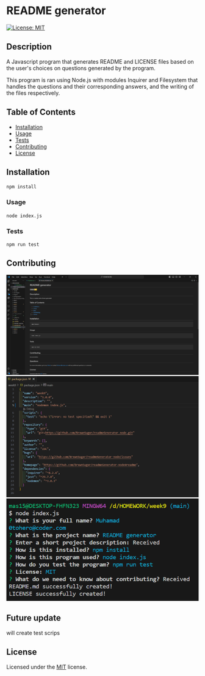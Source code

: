 # README generator

[![License: MIT](https://img.shields.io/badge/License-MIT-yellow.svg)](https://opensource.org/licenses/MIT)

## Description

A Javascript program that generates README and LICENSE files based on the user's choices on questions generated by the program.

This program is ran using Node.js with modules Inquirer and Filesystem that handles the questions and their corresponding answers, and the writing of the files respectively.

## Table of Contents

- [Installation](#installation)
- [Usage](#usage)
- [Tests](#tests)
- [Contributing](#contributing)
- [License](#license)

## Installation

```
npm install
```

### Usage

```
node index.js
```

### Tests

```
npm run test
```

## Contributing

![Generated README](./utils/img/generatedReadme.png)
![Packet](./utils/img/packet.png)
![Terminal](./utils/img/terminal.png)

## Future update

will create test scrips

## License

Licensed under the [MIT](./LICENSE) license.
